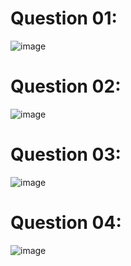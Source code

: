 # Question 01:
![image](https://github.com/user-attachments/assets/6c416495-0847-46a9-9cba-a24b2a0fb2f8)

# Question 02:
![image](https://github.com/user-attachments/assets/d24c1cc7-16ca-475c-a5f7-78c8aeabd873)

# Question 03:
![image](https://github.com/user-attachments/assets/eea84c57-3dc1-4015-9747-62acf9749738)

# Question 04:
![image](https://github.com/user-attachments/assets/6739c2ee-a518-492d-adbb-1393025d9728)
